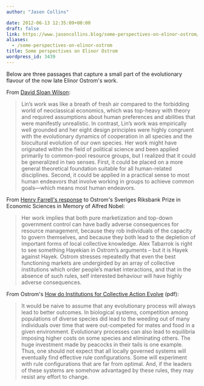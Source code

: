 ```yaml
---
author: "Jason Collins"

date: 2012-06-13 12:35:09+00:00
draft: false
link: https://www.jasoncollins.blog/some-perspectives-on-elinor-ostrom/
aliases:
  - /some-perspectives-on-elinor-ostrom
title: Some perspectives on Elinor Ostrom
wordpress_id: 3439
---
```


Below are three passages that capture a small part of the evolutionary flavour of the now late Elinor Ostrom's work.

From [David Sloan Wilson](http://www.thisviewoflife.com/index.php/magazine/articles/farewell-lin-ostrom):



<blockquote>Lin’s work was like a breath of fresh air compared to the forbidding world of neoclassical economics, which was top-heavy with theory and required assumptions about human preferences and abilities that were manifestly unrealistic. In contrast, Lin’s work was empirically well grounded and her eight design principles were highly congruent with the evolutionary dynamics of cooperation in all species and the biocultural evolution of our own species. Her work might have originated within the field of political science and been applied primarily to common-pool resource groups, but I realized that it could be generalized in two senses. First, it could be placed on a more general theoretical foundation suitable for all human-related disciplines. Second, it could be applied in a practical sense to most human endeavors that involve working in groups to achieve common goals—which means most human endeavors.</blockquote>



From [Henry Farrell's response](http://crookedtimber.org/2009/10/12/the-ostrom-nobel/) to Ostrom's Sveriges Riksbank Prize in Economic Sciences in Memory of Alfred Nobel:



<blockquote>Her work implies that both pure marketization and top-down government control can have badly adverse consequences for resource management, because they rob individuals of the capacity to govern themselves, and because they both lead to the depletion of important forms of local collective knowledge. Alex Tabarrok is right to see something Hayekian in Ostrom’s arguments – but it is Hayek against Hayek. Ostrom stresses repeatedly that even the best functioning markets are undergirded by an array of collective institutions which order people’s market interactions, and that in the absence of such rules, self interested behaviour will have highly adverse consequences.</blockquote>



From Ostrom's [How do Institutions for Collective Action Evolve](http://www.nobelmuseum.se/sites/nobelmuseet.se/files/page_file/nww2008.pdf) (pdf):



<blockquote>It would be naive to assume that any evolutionary process will always lead to better outcomes. In biological systems, competition among populations of diverse species did lead to the weeding out of many individuals over time that were out-competed for mates and food in a given environment.  Evolutionary processes can also lead to equilibria imposing higher costs on some species and eliminating others.  The huge investment made by peacocks in their tails is one example.  Thus, one should not expect that all locally governed systems will eventually find effective rule configurations.  Some will experiment with rule configurations that are far from optimal.  And, if the leaders of these systems are somehow advantaged by these rules, they may resist any effort to change. </blockquote>
